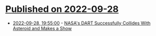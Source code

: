 # [Published on 2022-09-28](index.md)

* [2022-09-28, 19:55:00](https://soylentnews.org/article.pl?sid=22/09/28/033240&from=rss) - [NASA's DART Successfully Collides With Asteroid and Makes a Show](https://soylentnews.org/article.pl?sid=22/09/28/033240&from=rss)
